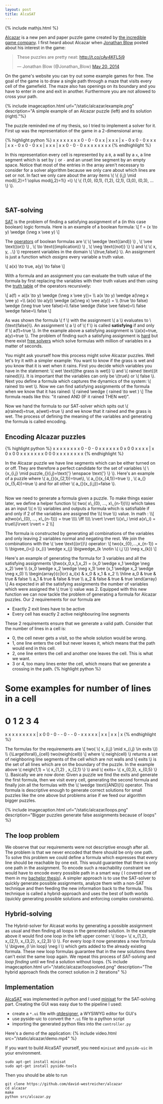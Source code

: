 ```yaml
---
layout: post
title: AlcaSAT
---
```


{% include mathjs.html %}

[Alcazar](http://www.theincrediblecompany.com/alcazar-1/) is a new pen and paper puzzle game created by [the incredible game company](http://www.theincrediblecompany.com/).
I first heard about Alcazar when [Jonathan Blow](http://en.wikipedia.org/wiki/Jonathan_Blow) posted about his interest in the game:

<blockquote class="twitter-tweet tw-align-center" lang="en"><p>These puzzles are pretty neat: <a href="http://t.co/cAy4KFL5j9">http://t.co/cAy4KFL5j9</a></p>&mdash; Jonathan Blow (@Jonathan_Blow) <a href="https://twitter.com/Jonathan_Blow/status/468890123233681408">May 20, 2014</a></blockquote>
<script async src="//platform.twitter.com/widgets.js" charset="utf-8"></script>

On the game's website you can try out some example games for free.
The goal of the game is to draw a single path through a maze that visits every cell of the gamefield.
The maze also has openings on its boundary and you have to enter in one and exit in another.
Furthermore you are not allowed to cross your path.

{% include imagecaption.html url="/static/alcazar/example.png" description="A simple example of an Alcazar puzzle (left) and its solution (right)."%}

The puzzle reminded me of my thesis, so I tried to implement a solver for it.
First up was the representation of the game in a 2-dimensional array.

<div class ="leftfloatimg">
{% highlight python %}
x x x x x x x
x 0 - 0 - 0 x
x | x x x | x
- 0 x 0 - 0 x
x   x | x   x
- 0 x 0 - 0 x
x | x x x | x
x 0 - 0 - 0 x
x x x x x x x
{% endhighlight %}
</div>

In this representation every cell is represented by a ```0```, a wall by a ```x```, a line segment which is set by ```|``` or ```-``` and an unset line segment by an empty space.
Notice that most of the entries in the array aren't necessary to consider for a solver algorithm because we only care about which lines are set or not.
In fact we only care about the array items \\( \\{ (i,j) \mid mod(i,2)=1 \oplus mod(j,2)=1\\} =\\) \\( \\{ (1,0), (0,1), (1,2), (2,1), (3,0), (0,3), ... \\} \\).

<br style="clear:both">

## SAT-solving

[SAT](http://en.wikipedia.org/wiki/Boolean_satisfiability_problem) is the
problem of finding a satisfying assignment of a (in this case boolean) logic formula.
Here is an example of a boolean formula:
\\[ f = (x \to y) \wedge (\neg x \vee y) \\]

The [operators](http://en.wikipedia.org/wiki/Logical_connective#List_of_common_logical_connectives) of boolean formulas are \\( \\{ \wedge \text{(and)} \\) , \\( \vee \text{(or)} \\) , \\( \to \text{(implication)} \\) , \\( \neg \text{(not)} \\} \\)
and \\( \\{ x, y, ..\\} \\) represent variables in the domain \\( \\{true,false\\} \\).
An assignment is just a function which *assigns* every variable a truth value.

\\[ a(x) \to true, a(y) \to false \\]

With a formula and an assignment you can evaluate the truth value of the formula
by first replacing the variables with their truth values and then using the [truth
table](http://en.wikipedia.org/wiki/Truth_table) of the operators recursively:

\\[ a(f) = a((x \to y) \wedge (\neg x \vee y))= \\\\
a(x \to y) \wedge a(\neg x \vee y) =\\\\
(a(x) \to a(y)) \wedge (a(\neg x) \vee a(y)) = \\\\
(true \to false) \wedge (\neg true \vee false)=\\\\
false \wedge (false \vee false)=\\\\
false \wedge false=\\\\
false
\\]

As was shown the formula \\( f \\) with the assignment \\( a \\) evaluates to \\(\text{false}\\).
An assignment \\( a \\) of \\( f \\) is called **satisfying** if and only if \\( a(f)=true \\).
In the example above a satisfying assignment is \\(a(x)=true, a(y)=true \\).
The problem of finding such a satisfying assignment is
[hard](http://en.wikipedia.org/wiki/Boolean_satisfiability_problem#Unrestricted_satisfiability_.28SAT.29) but there exist [free solvers](http://minisat.se/) which solve formulas with million of variables in a matter of seconds.

You might ask yourself how this process might solve Alcazar puzzles. Well let's try it
with a simpler example: You want to know if the grass is wet and you know that
it is wet when it rains. First you decide which variables you have in the
statement: \\( wet \text{(the grass is wet)} \\) and \\( rained \text{(it rained)}\\).
It is important that the variables can only be \\(true\\) or \\( false \\).
Next you define a formula which captures the dynamics of the system: \\( rained
\to wet \\).
Now we can find satisfying assignments of the formula when we know that it has
rained:
\\[ rained \wedge ( rained \to wet ) \\]
The formula reads like this: "it rained AND (IF it rained THEN wet)".

Now we hand the formula to our SAT-solver which spits out \\( a(rained)=true, a(wet)=true \\) and we know that
it rained and the grass is wet.
The process of defining the meaning of the variables and generating the formula
is called encoding.

## Encoding Alcazar puzzles
<div class ="leftfloatimg">
{% highlight python %}
x x x x x x x
x 0 - 0 - 0 x
x   x x x   x
  0 x 0   0 x
x   x   x | x
  0 x 0   0 x
x   x x x   x
x 0   0   0 x
x x x x x x x
{% endhighlight %}
</div>

In the Alcazar puzzle we have line segments which can be either turned on or
off. They are therefore a perfect candidate for the set of variables
\\( \\{x\_{i,j} \mid puzzle\_{}(i,j)=\text{'} \enspace \text{'} \\} \\).
Here's an example of a puzzle where \\( a\_{}(x\_{2,1})=true\\), \\( a\_{}(x\_{4,1})=true \\) , \\( a\_{}(x\_{5,4})=true \\) and for all other \\( a\_{}(x\_{i,j})=false \\).

<br style="clear:both">
Now we need to generate a formula given a puzzle. To make things easier later, 
we define a helper function \\( two( x\_{0}, ..., x\_{n-1})\\) which takes
as an input \\( n \\) variables and outputs a formula which is satisfiable if and only if 
2 of the variables are assigned the \\( true \\) value. In math :
\\[ a(two(x\_{0}, ..., x\_{n-1})) = true \\\\ \iff \\\\
\rvert \rvert \\{x\_i \mid a(x\_i) = true\\}\rvert \rvert = 2 \\]

The formula is constructed by generating all combinations of the variables and
only leaving 2 variables normal and negating the rest. We join the combinations
with the \\( \vee \text{(or)}\\) operator:
\\[
two(x\_{0},...,x\_{n-1}) = \\\\
\bigvee_{i<j} (x\_{i} \wedge x\_{j} \bigwedge\_{k \notin \\{ i,j \\}} \neg x\_{k})
\\]

Here's an example of generating the formula for 3 variables and all the
satisfying assignments
\\[two(x\_0,x\_1,x\_2) = (x\_0 \wedge x\_1 \wedge \neg x\_2) \vee \\\\
(x\_0 \wedge x\_2 \wedge \neg x\_1) \vee (x\_1 \wedge x\_2 \wedge \neg x\_0) \\\\
\begin{array}{c|lcr}
a\_i(x) & x\_0 & x\_1 & x\_2 \\\\
\hline
a\_0 & true & true & false \\\\
a\_1 & true & false & true \\\\
a\_2 & false & true & true
\end{array}
\\]
As expected in all the satisfying assignments the number of variables which
were assigned the \\( true \\) value was 2.
Equipped with this new function we can now tackle the problem of generating a
formula for Alcazar puzzles. Our 2 requirements for our formula are

  * Exactly 2 exit lines have to be active
  * Every cell has exactly 2 active neighbouring line segments

These 2 requirements ensure that we generate a valid path.
Consider that the number of lines in a cell is:

  * 0, the cell never gets a visit, so the whole solution would be wrong.
  * 1, one line enters the cell but never leaves it, which means that the path
	would end in this cell.
  * 2, one line enters the cell and another one leaves the cell. This is what
	we want.
  * 3 or 4, too many lines enter the cell, which means that we generate a
	crossing in the path. 
{% highlight python %}
# Some examples for number of lines in a cell
# 0        1        2        3        4
x   x    x   x    x   x    x   x    x | x
  0        0 -      0 -    - 0 -    - 0 -
x   x    x   x    x | x    x | x    x | x
{% endhighlight %}

The formulas for the requirements are
\\[
two( \\{ x\_{i,j} \mid x\_{i,j} \in exits \\}) \\\\
{\Large\forall}\_{cell} two(neigh(cell))
\\]
where \\( neigh(cell) \\) returns a set of neighboring line segments of the cell
which are not walls and \\( exits \\) is the set of all lines which are on the
boundary of the puzzle.
In the example above \\( neigh(1,1) = \\{ x\_{1,2} , x\_{2,1} \\} \\) and \\( exits= \\{
x\_{0,3}, x\_{0,5} \\} \\).
Basically we are now done: Given a puzzle we find the exits and generate the
first formula, then we visit every cell, generating the second formula and
finally join all the formulas with the \\( \wedge \text{(AND)}\\) operator.
This formula is descriptive enough to generate correct solutions for small
puzzles like the one above but problems arise if we feed our algorithm bigger puzzles.

{% include imagecaption.html url="/static/alcazar/loops.png" description="Bigger puzzles generate false assignments because of loops" %}

## The loop problem
We observe that our requirements were not descriptive enough after all. The
problem is that we never encoded that there should be only one path. To solve
this problem we could define a formula which expresses that every line should
be reachable by one exit. This would guarantee that there is only one path in
the assignment. To encode such a reachability constraint we would have to
encode every possible path in a smart way ( I covered one of them in my
[bachelor thesis](/static/papers/ba-thesis.pdf)). A simpler
approach is to use the SAT-solver to quickly generate possible assignments,
analyze them with a non-SAT technique and then feeding the new information back
to the formula. This technique is called a hybrid-approach and uses the best of
both worlds (quickly generating possible solutions and enforcing complex
constraints).

## Hybrid-solving
The Hybrid-solver for Alcasat works by generating a possible assignment as
usual and then finding all loops in the generated solution. In the example
above it would find one loop in the left upper corner: 
\\( loop= \\{ x\_{1,2}, x\_{2,1}, x\_{3,2}, x\_{2,3} \\} \\).
For every loop it now generates a new formula \\( \bigvee\_{l \in loop} \neg l \\) which gets added to the
already existing formula. These new loop formulas guarantee that in the new
solutions there can't exist the same loop again.
We repeat this process of *SAT-solving* and *loop finding* until we find a solution without loops.
{% include imagecaption.html url="/static/alcazar/loopsolved.png" description="The hybrid approach finds the correct solution in 2 iterations" %}

## Implementation
[AlcaSAT](https://github.com/david-westreicher/alcazar) was implemented in python and I used [minisat](http://minisat.se/) for the SAT-solving part.
Creating the GUI was easy due to the pipeline I used:

  * create a ```*.ui``` file with
	[qtdesigner](http://qt-project.org/doc/qt-4.8/designer-manual.html), a
	WYSIWYG editor for GUI's
  * use pyside-uic to convert the ```*.ui``` file to a python script
  * importing the generated python files into the ```controller.py``` 

Here's a demo of the application:
{% include video.html src="/static/alcazar/demo.mp4" %}

If you want to build AlcaSAT yourself, you need ```minisat``` and
```pyside-uic``` in your environment.

```
sudo apt-get install minisat
sudo apt-get install pyside-tools
```

Then you should be able to run

```
git clone https://github.com/david-westreicher/alcazar
cd alcazar
make
python src/alcazar.py
```
